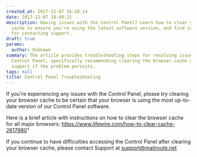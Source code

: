 ```yaml
---
created_at: 2017-12-07 16:20:14
date: 2017-12-07 18:49:21
description: Having issues with the Control Panel? Learn how to clear your browser
  cache to ensure you're using the latest software version, and find instructions
  for contacting support.
draft: true
params:
  author: Unknown
summary: The article provides troubleshooting steps for resolving issues with the
  Control Panel, specifically recommending clearing the browser cache and contacting
  support if the problem persists.
tags: null
title: Control Panel Troubleshooting
---
```



If you're experiencing any issues with the Control Panel, please try clearing
your browser cache to be certain that your browser is using the most up-to-
date version of our Control Panel software.

Here is a brief article with instructions on how to clear the browser cache
for all major browsers: <https://www.lifewire.com/how-to-clear-cache-2617980>"

If you continue to have difficulties accessing the Control Panel after
clearing your browser cache, please contact Support at support@mailroute.net

